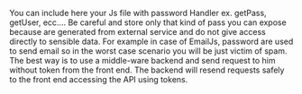 You can include here your Js file with password Handler
ex. getPass, getUser, ecc....
Be careful and store only that kind of pass you can expose because are generated from
external service and do not give access directly to sensible data.
For example in case of EmailJs, password are used to send email so in the worst case scenario
you will be just victim of spam.
The best way is to use a middle-ware backend and send request to him without token from the front
end. The backend will resend requests safely to the front end accessing the API using tokens.